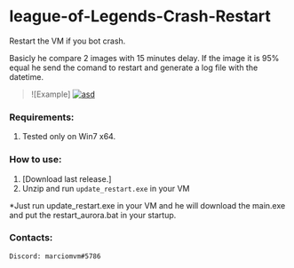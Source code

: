 # league-of-Legends-Crash-Restart
Restart the VM if you bot crash.

Basicly he compare 2 images with 15 minutes delay. If the image it is 95% equal he send the comand to restart and generate a log file with the datetime.

> ![Example]
<a href="https://ibb.co/fGpvB45"><img src="https://i.ibb.co/fGpvB45/asd.png" alt="asd" border="0"></a>

### Requirements:

1. Tested only on Win7 x64.

### How to use:

1. [Download last release.]
2. Unzip and run `update_restart.exe` in your VM

*Just run update_restart.exe in your VM and he will download the main.exe and put the restart_aurora.bat in your startup.

### Contacts:
```
Discord: marciomvm#5786
```

